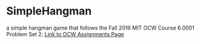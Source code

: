 # SimpleHangman
a simple hangman game that follows the Fall 2016 MIT OCW Course 6.0001 Problem Set 2; [Link to OCW Assignments Page](https://ocw.mit.edu/courses/electrical-engineering-and-computer-science/6-0001-introduction-to-computer-science-and-programming-in-python-fall-2016/assignments/)
